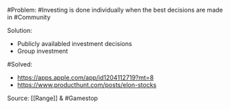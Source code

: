 #Problem: #Investing is done individually when the best decisions are made in #Community 

Solution: 

- Publicly availabled investment decisions
- Group investment

#Solved: 

- https://apps.apple.com/app/id1204112719?mt=8
- https://www.producthunt.com/posts/elon-stocks


Source: [[Range]] & #Gamestop 
